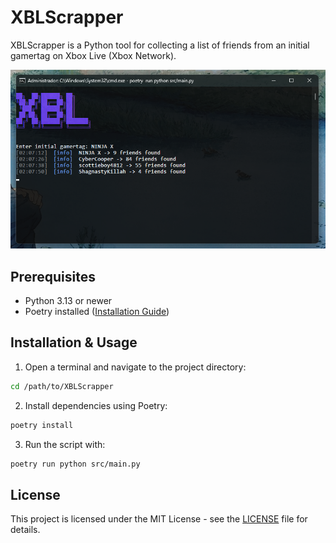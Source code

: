 # XBLScrapper  
XBLScrapper is a Python tool for collecting a list of friends from an initial gamertag on Xbox Live (Xbox Network).

![preview](images/preview.png)

## Prerequisites  
- Python 3.13 or newer  
- Poetry installed ([Installation Guide](https://python-poetry.org/docs/#installation))  

## Installation & Usage  
1. Open a terminal and navigate to the project directory:  
```bash
cd /path/to/XBLScrapper
```
2. Install dependencies using Poetry:
```bash
poetry install
```
3. Run the script with:
```bash
poetry run python src/main.py
```

## License
This project is licensed under the MIT License - see the [LICENSE](LICENSE) file for details.
